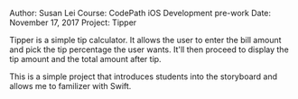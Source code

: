 Author: Susan Lei
Course: CodePath iOS Development pre-work
Date: November 17, 2017
Project: Tipper

Tipper is a simple tip calculator. It allows the user to enter the bill amount and pick the tip percentage the user wants. It'll then proceed to display the tip amount and the total amount after tip.

This is a simple project that introduces students into the storyboard and allows me to familizer with Swift. 
